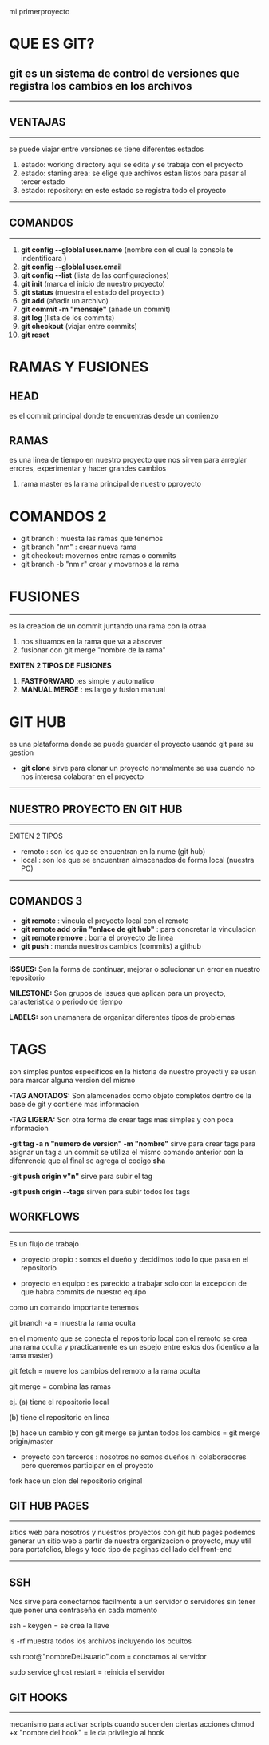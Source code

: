 mi primerproyecto 
# QUE ES GIT? 
git es un sistema de control de versiones que registra los cambios en los archivos 
---
---
## VENTAJAS
---
se puede viajar entre versiones 
se tiene diferentes estados 
1. estado: working directory aqui se edita y se trabaja con el proyecto 
2. estado: staning area: se elige que archivos estan listos para pasar al tercer estado
3. estado: repository: en este estado se registra todo el proyecto 
---
## COMANDOS 
---
1. **git config --globlal user.name**  (nombre con el cual la consola te indentificara )
2. **git config --globlal user.email**
3. **git config --list** (lista de las configuraciones)
4. **git init** (marca el inicio de nuestro proyecto)
5. **git status** (muestra el estado del proyecto )
6. **git add** (añadir un archivo)
7. **git commit -m "mensaje"** (añade un commit)
8. **git log** (lista de los commits)
9. **git checkout** (viajar entre commits)
10. **git reset** 
# RAMAS Y FUSIONES 
## HEAD
es el commit principal donde te encuentras desde un comienzo
## RAMAS
es una linea de tiempo en nuestro proyecto que nos sirven para arreglar errores, experimentar y hacer grandes cambios 
1. rama master es la rama principal de nuestro pproyecto 
# COMANDOS 2 
- git branch : muesta las ramas que tenemos 
- git branch "nm" : crear nueva rama 
- git checkout: movernos entre ramas o commits
- git branch -b "nm r" crear y movernos a la rama 
# FUSIONES 
---
es la creacion de un commit juntando una rama con la otraa 
1. nos situamos en la rama que va a absorver 
2. fusionar con git merge "nombre de la rama"

**EXITEN 2 TIPOS DE FUSIONES**
1. **FASTFORWARD** :es simple y automatico 
2. **MANUAL MERGE** : es largo y fusion manual

# GIT HUB 
es una plataforma donde se puede guardar el proyecto usando git para su gestion 

- **git clone** sirve para clonar un proyecto normalmente se usa cuando no nos interesa colaborar en el proyecto 
---
## NUESTRO PROYECTO EN GIT HUB 
--- 
EXITEN 2 TIPOS
- remoto : son los que se encuentran en la nume (git hub)
- local : son los que se encuentran almacenados de forma local (nuestra PC)
---
## COMANDOS 3
- **git remote** : vincula el proyecto local con el remoto 
- **git remote add oriin "enlace de git hub"** : para concretar la vinculacion 
- **git remote remove** : borra el proyecto de linea 
- **git push** : manda nuestros cambios (commits) a github 
--- 
**ISSUES:** Son la forma de continuar, mejorar o solucionar un error en nuestro repositorio 

**MILESTONE:** Son grupos de issues que aplican para un proyecto, caracteristica o periodo de tiempo

**LABELS:** son unamanera de organizar diferentes tipos de problemas 

# TAGS 
son simples puntos especificos en la historia de nuestro proyecti y se usan para marcar alguna version del mismo 

**-TAG ANOTADOS:** Son alamcenados como objeto completos dentro de la base de git y contiene mas informacion 

**-TAG LIGERA:** Son otra forma de crear tags mas simples y con poca informacion 

**-git tag -a n "numero de version" -m "nombre"** sirve para crear tags
para asignar un tag a un commit se utiliza el mismo comando anterior con la difenrencia que al final se agrega el codigo **sha**

**-git push origin v"n"** sirve para subir el tag 

**-git push origin --tags** sirven para subir todos los tags 
## WORKFLOWS
---
Es un flujo de trabajo 
- proyecto propio : somos el dueño y decidimos todo lo que pasa en el repositorio 

- proyecto en equipo : es parecido a trabajar solo con la excepcion de que habra commits de nuestro equipo 

como un comando importante tenemos

git branch -a = muestra la rama oculta

en el momento que se conecta el repositorio local con el remoto se crea una rama oculta y practicamente es un espejo entre estos dos (identico a la rama master)

git fetch = mueve los cambios del remoto a la rama oculta 

git merge = combina las ramas 

ej. (a) tiene el repositorio local

(b) tiene el repositorio en linea 

(b) hace un cambio y con git merge se juntan todos los cambios = git merge origin/master

- proyecto con terceros : nosotros no somos dueños ni colaboradores pero queremos participar en el proyecto 

fork hace un clon del repositorio original 

## GIT HUB PAGES ##
---
sitios web para nosotros y nuestros proyectos con git hub pages podemos generar un sitio web a partir de nuestra organizacion o proyecto, muy util para portafolios, blogs y todo tipo de paginas del lado del front-end

---

## SSH
Nos sirve para conectarnos facilmente a un servidor o servidores sin tener que poner una contraseña en cada momento 

ssh - keygen = se crea la llave

ls -rf muestra todos los archivos incluyendo los ocultos 

ssh root@"nombreDeUsuario".com = conctamos al servidor 

sudo service ghost restart = reinicia el servidor 

## GIT HOOKS
---
mecanismo para activar scripts cuando sucenden ciertas acciones 
chmod +x "nombre del hook" = le da privilegio al hook 